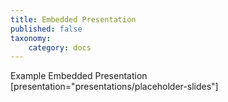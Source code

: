 ```yaml
---
title: Embedded Presentation
published: false
taxonomy:
    category: docs
---
```


Example Embedded Presentation  
[presentation="presentations/placeholder-slides"]
